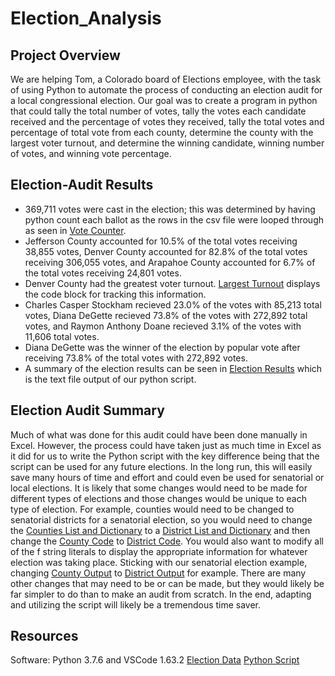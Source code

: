 # Election_Analysis
## Project Overview
We are helping Tom, a Colorado board of Elections employee, with the task of using Python to automate the process of conducting an election audit for a local congressional election. Our goal was to create a program in python that could tally the total number of votes, tally the votes each candidate received and the percentage of votes they received, tally the total votes and percentage of total vote from each county, determine the county with the largest voter turnout, and determine the winning candidate, winning number of votes, and winning vote percentage. 
## Election-Audit Results
* 369,711 votes were cast in the election; this was determined by having python count each ballot as the rows in the csv file were looped through as seen in [Vote Counter](https://github.com/MDaily7/Election_Analysis/blob/main/Resources/total_votes_counter.png).
* Jefferson County accounted for 10.5% of the total votes receiving 38,855 votes, Denver County accounted for 82.8% of the total votes receiving 306,055 votes, and Arapahoe County accounted for 6.7% of the total votes receiving 24,801 votes. 
* Denver County had the greatest voter turnout. [Largest Turnout](https://github.com/MDaily7/Election_Analysis/blob/main/Resources/Largest_Turnout.png) displays the code block for tracking this information. 
* Charles Casper Stockham recieved 23.0% of the votes with 85,213 total votes, Diana DeGette recieved 73.8% of the votes with 272,892 total votes, and Raymon Anthony Doane recieved 3.1% of the votes with 11,606 total votes.
* Diana DeGette was the winner of the election by popular vote after receiving 73.8% of the total votes with 272,892 votes. 
* A summary of the election results can be seen in [Election Results](https://github.com/MDaily7/Election_Analysis/blob/main/Resources/txt_file_output.png) which is the text file output of our python script. 
## Election Audit Summary
Much of what was done for this audit could have been done manually in Excel. However, the process could have taken just as much time in Excel as it did for us to write the Python script with the key difference being that the script can be used for any future elections. In the long run, this will easily save many hours of time and effort and could even be used for senatorial or local elections. It is likely that some changes would need to be made for different types of elections and those changes would be unique to each type of election. For example, counties would need to be changed to senatorial districts for a senatorial election, so you would need to change the [Counties List and Dictionary](https://github.com/MDaily7/Election_Analysis/blob/main/Resources/County%20List%20and%20Dictionary.png) to a [District List and Dictionary](https://github.com/MDaily7/Election_Analysis/blob/main/Resources/District%20List%20and%20Dictionary.png) and then change the [County Code](https://github.com/MDaily7/Election_Analysis/blob/main/Resources/County%20Code.png) to [District Code](https://github.com/MDaily7/Election_Analysis/blob/main/Resources/District%20Code.png). You would also want to modify all of the f string literals to display the appropriate information for whatever election was taking place. Sticking with our senatorial election example, changing [County Output](https://github.com/MDaily7/Election_Analysis/blob/main/Resources/County%20Turnout%20f%20string.png) to [District Output](https://github.com/MDaily7/Election_Analysis/blob/main/Resources/District%20Turnout%20f%20string.png) for example. There are many other changes that may need to be or can be made, but they would likely be far simpler to do than to make an audit from scratch. In the end, adapting and utilizing the script will likely be a tremendous time saver. 
## Resources
Software: Python 3.7.6 and VSCode 1.63.2
[Election Data](https://github.com/MDaily7/Election_Analysis/blob/main/Resources/election_results.csv)
[Python Script](https://github.com/MDaily7/Election_Analysis/blob/main/PyPoll_Challenge.py)

